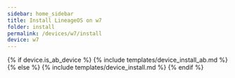 ```yaml
---
sidebar: home_sidebar
title: Install LineageOS on w7
folder: install
permalink: /devices/w7/install
device: w7
---
```

{% if device.is_ab_device %}
{% include templates/device_install_ab.md %}
{% else %}
{% include templates/device_install.md %}
{% endif %}
